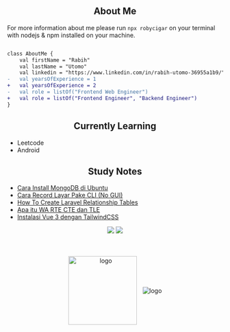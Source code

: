 
<h2 align="center">About Me</h2>

For more information about me please run `npx robycigar` on your terminal with nodejs & npm installed on your machine.
   
```diff

class AboutMe {
    val firstName = "Rabih"
    val lastName = "Utomo"
    val linkedin = "https://www.linkedin.com/in/rabih-utomo-36955a1b9/"
-   val yearsOfExperience = 1
+   val yearsOfExperience = 2
-   val role = listOf("Frontend Web Engineer")
+   val role = listOf("Frontend Engineer", "Backend Engineer")
}

```

<h2 align="center">Currently Learning</h2>

- Leetcode
- Android

<h2 align="center">Study Notes</h2>

<!-- BLOG-POST-LIST:START -->
- [Cara Install MongoDB di Ubuntu](https://dev.to/robycigar/cara-install-mongodb-di-ubuntu-14l4)
- [Cara Record Layar Pake CLI &lpar;No GUI&rpar;](https://dev.to/robycigar/cara-record-layar-pake-cli-no-gui-8ei)
- [How To Create Laravel Relationship Tables](https://dev.to/robycigar/how-to-create-laravel-relationship-tables-10mi)
- [Apa itu WA RTE CTE dan TLE](https://dev.to/robycigar/apa-itu-wa-rte-cte-dan-tle-3gh6)
- [Instalasi Vue 3 dengan TailwindCSS](https://dev.to/robycigar/menggunakan-vue-3-dengan-tailwindcss-5b25)
<!-- BLOG-POST-LIST:END -->

<p align="center">
  <img src="https://img.shields.io/badge/OS-Linux-lightbrown" />
  <img src="https://img.shields.io/github/followers/RobyCigar?style=social" />
</p>
<br/>

<p align="center">
<img src="https://github-readme-stats.vercel.app/api?username=robycigar&show_icons=true" alt="logo" height="160" align="center" style="margin: 5px; margin-bottom: 20px;" />
  <img src="https://github-readme-stats.vercel.app/api/top-langs/?username=robycigar&hide=php,blade,html,css&langs_count=3" alt="logo" align="center" style="margin: 5px; margin-bottom: 20px;" />
</p>
